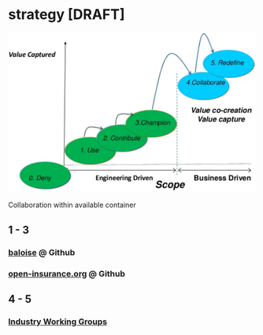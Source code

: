 # strategy [DRAFT]

![Maturity Model](https://raw.githubusercontent.com/baloise/pitches/opensource/maturityModel.png)

Collaboration within available container

## 1 - 3

### [baloise](https://github.com/baloise) @ Github

### [open-insurance.org](https://github.com/open-insurance) @ Github

## 4 - 5

### [Industry Working Groups](https://www.eclipse.org/org/workinggroups/)
